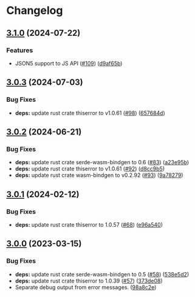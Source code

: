 # Changelog

## [3.1.0](https://github.com/humanwhocodes/momoa/compare/momoa-rs-v3.0.3...momoa-rs-v3.1.0) (2024-07-22)


### Features

* JSON5 support to JS API ([#109](https://github.com/humanwhocodes/momoa/issues/109)) ([d9af65b](https://github.com/humanwhocodes/momoa/commit/d9af65bd3c93767aac4d60acaf86286fc7e034fd))

## [3.0.3](https://github.com/humanwhocodes/momoa/compare/momoa-rs-v3.0.2...momoa-rs-v3.0.3) (2024-07-03)


### Bug Fixes

* **deps:** update rust crate thiserror to v1.0.61 ([#98](https://github.com/humanwhocodes/momoa/issues/98)) ([657684d](https://github.com/humanwhocodes/momoa/commit/657684d802b000c537625c81eaba5a3a8961698f))

## [3.0.2](https://github.com/humanwhocodes/momoa/compare/momoa-rs-v3.0.1...momoa-rs-v3.0.2) (2024-06-21)


### Bug Fixes

* **deps:** update rust crate serde-wasm-bindgen to 0.6 ([#83](https://github.com/humanwhocodes/momoa/issues/83)) ([a23e95b](https://github.com/humanwhocodes/momoa/commit/a23e95b0bb0a9e1be54faaeedd4e8f8165db3bdd))
* **deps:** update rust crate thiserror to v1.0.61 ([#92](https://github.com/humanwhocodes/momoa/issues/92)) ([d8cc9b5](https://github.com/humanwhocodes/momoa/commit/d8cc9b58419eb01b2ded13a635ba162b9d62b661))
* **deps:** update rust crate wasm-bindgen to v0.2.92 ([#93](https://github.com/humanwhocodes/momoa/issues/93)) ([9a78279](https://github.com/humanwhocodes/momoa/commit/9a78279ebeebd4c2dec0d50ea5c3650357a98455))

## [3.0.1](https://github.com/humanwhocodes/momoa/compare/momoa-rs-v3.0.0...momoa-rs-v3.0.1) (2024-02-12)


### Bug Fixes

* **deps:** update rust crate thiserror to 1.0.57 ([#68](https://github.com/humanwhocodes/momoa/issues/68)) ([e96a540](https://github.com/humanwhocodes/momoa/commit/e96a54069a714f5aa6f8ce70fd029c0de243159c))

## [3.0.0](https://github.com/humanwhocodes/momoa/compare/momoa-rs-v2.0.0...momoa-rs-v3.0.0) (2023-03-15)


### Bug Fixes

* **deps:** update rust crate serde-wasm-bindgen to 0.5 ([#58](https://github.com/humanwhocodes/momoa/issues/58)) ([538e5d2](https://github.com/humanwhocodes/momoa/commit/538e5d26edcbebe37553fa168d15ef5a1cbae69e))
* **deps:** update rust crate thiserror to 1.0.39 ([#57](https://github.com/humanwhocodes/momoa/issues/57)) ([373de08](https://github.com/humanwhocodes/momoa/commit/373de0858620b376095d5c6f4bb65261ce7d32dc))
* Separate debug output from error messages. ([98a8c2e](https://github.com/humanwhocodes/momoa/commit/98a8c2e7b0a6922eb0ab66da8f03aef81a5141b6))
